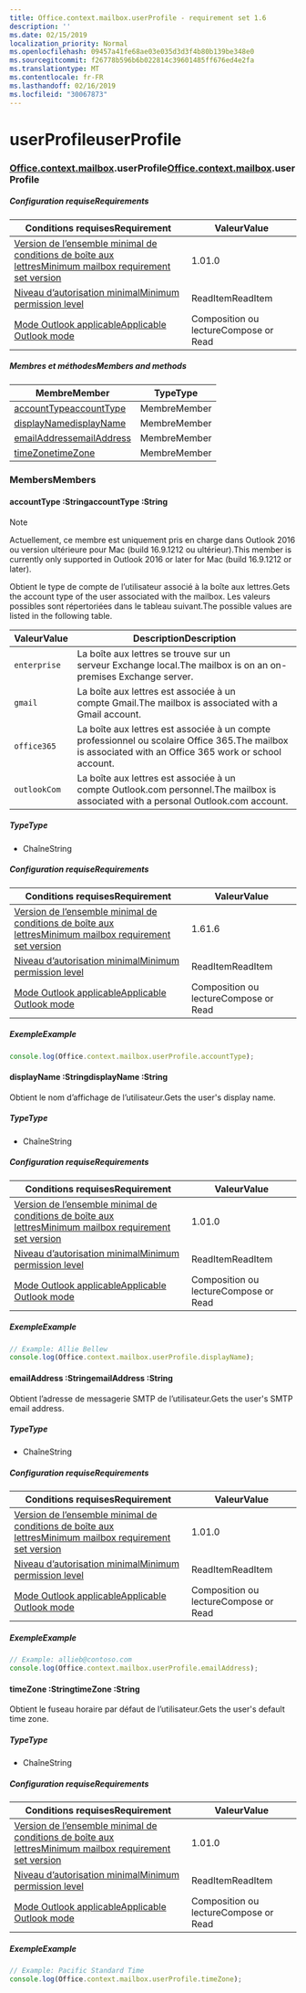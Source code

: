 ```yaml
---
title: Office.context.mailbox.userProfile - requirement set 1.6
description: ''
ms.date: 02/15/2019
localization_priority: Normal
ms.openlocfilehash: 09457a41fe68ae03e035d3d3f4b80b139be348e0
ms.sourcegitcommit: f26778b596b6b022814c39601485ff676ed4e2fa
ms.translationtype: MT
ms.contentlocale: fr-FR
ms.lasthandoff: 02/16/2019
ms.locfileid: "30067873"
---
```

# <a name="userprofile"></a><span data-ttu-id="79e08-102">userProfile</span><span class="sxs-lookup"><span data-stu-id="79e08-102">userProfile</span></span>

### <a name="officeofficemdcontextofficecontextmdmailboxofficecontextmailboxmduserprofile"></a><span data-ttu-id="79e08-103">[Office](Office.md)[.context](Office.context.md)[.mailbox](Office.context.mailbox.md).userProfile</span><span class="sxs-lookup"><span data-stu-id="79e08-103">[Office](Office.md)[.context](Office.context.md)[.mailbox](Office.context.mailbox.md).userProfile</span></span>

##### <a name="requirements"></a><span data-ttu-id="79e08-104">Configuration requise</span><span class="sxs-lookup"><span data-stu-id="79e08-104">Requirements</span></span>

|<span data-ttu-id="79e08-105">Conditions requises</span><span class="sxs-lookup"><span data-stu-id="79e08-105">Requirement</span></span>| <span data-ttu-id="79e08-106">Valeur</span><span class="sxs-lookup"><span data-stu-id="79e08-106">Value</span></span>|
|---|---|
|[<span data-ttu-id="79e08-107">Version de l’ensemble minimal de conditions de boîte aux lettres</span><span class="sxs-lookup"><span data-stu-id="79e08-107">Minimum mailbox requirement set version</span></span>](/office/dev/add-ins/reference/requirement-sets/outlook-api-requirement-sets)| <span data-ttu-id="79e08-108">1.0</span><span class="sxs-lookup"><span data-stu-id="79e08-108">1.0</span></span>|
|[<span data-ttu-id="79e08-109">Niveau d’autorisation minimal</span><span class="sxs-lookup"><span data-stu-id="79e08-109">Minimum permission level</span></span>](https://docs.microsoft.com/outlook/add-ins/understanding-outlook-add-in-permissions)| <span data-ttu-id="79e08-110">ReadItem</span><span class="sxs-lookup"><span data-stu-id="79e08-110">ReadItem</span></span>|
|[<span data-ttu-id="79e08-111">Mode Outlook applicable</span><span class="sxs-lookup"><span data-stu-id="79e08-111">Applicable Outlook mode</span></span>](https://docs.microsoft.com/outlook/add-ins/#extension-points)| <span data-ttu-id="79e08-112">Composition ou lecture</span><span class="sxs-lookup"><span data-stu-id="79e08-112">Compose or Read</span></span>|

##### <a name="members-and-methods"></a><span data-ttu-id="79e08-113">Membres et méthodes</span><span class="sxs-lookup"><span data-stu-id="79e08-113">Members and methods</span></span>

| <span data-ttu-id="79e08-114">Membre</span><span class="sxs-lookup"><span data-stu-id="79e08-114">Member</span></span> | <span data-ttu-id="79e08-115">Type</span><span class="sxs-lookup"><span data-stu-id="79e08-115">Type</span></span> |
|--------|------|
| [<span data-ttu-id="79e08-116">accountType</span><span class="sxs-lookup"><span data-stu-id="79e08-116">accountType</span></span>](#accounttype-string) | <span data-ttu-id="79e08-117">Membre</span><span class="sxs-lookup"><span data-stu-id="79e08-117">Member</span></span> |
| [<span data-ttu-id="79e08-118">displayName</span><span class="sxs-lookup"><span data-stu-id="79e08-118">displayName</span></span>](#displayname-string) | <span data-ttu-id="79e08-119">Membre</span><span class="sxs-lookup"><span data-stu-id="79e08-119">Member</span></span> |
| [<span data-ttu-id="79e08-120">emailAddress</span><span class="sxs-lookup"><span data-stu-id="79e08-120">emailAddress</span></span>](#emailaddress-string) | <span data-ttu-id="79e08-121">Membre</span><span class="sxs-lookup"><span data-stu-id="79e08-121">Member</span></span> |
| [<span data-ttu-id="79e08-122">timeZone</span><span class="sxs-lookup"><span data-stu-id="79e08-122">timeZone</span></span>](#timezone-string) | <span data-ttu-id="79e08-123">Membre</span><span class="sxs-lookup"><span data-stu-id="79e08-123">Member</span></span> |

### <a name="members"></a><span data-ttu-id="79e08-124">Members</span><span class="sxs-lookup"><span data-stu-id="79e08-124">Members</span></span>

####  <a name="accounttype-string"></a><span data-ttu-id="79e08-125">accountType :String</span><span class="sxs-lookup"><span data-stu-id="79e08-125">accountType :String</span></span>

> [!NOTE]
> <span data-ttu-id="79e08-126">Actuellement, ce membre est uniquement pris en charge dans Outlook 2016 ou version ultérieure pour Mac (build 16.9.1212 ou ultérieur).</span><span class="sxs-lookup"><span data-stu-id="79e08-126">This member is currently only supported in Outlook 2016 or later for Mac (build 16.9.1212 or later).</span></span>

<span data-ttu-id="79e08-127">Obtient le type de compte de l’utilisateur associé à la boîte aux lettres.</span><span class="sxs-lookup"><span data-stu-id="79e08-127">Gets the account type of the user associated with the mailbox.</span></span> <span data-ttu-id="79e08-128">Les valeurs possibles sont répertoriées dans le tableau suivant.</span><span class="sxs-lookup"><span data-stu-id="79e08-128">The possible values are listed in the following table.</span></span>

| <span data-ttu-id="79e08-129">Valeur</span><span class="sxs-lookup"><span data-stu-id="79e08-129">Value</span></span> | <span data-ttu-id="79e08-130">Description</span><span class="sxs-lookup"><span data-stu-id="79e08-130">Description</span></span> |
|-------|-------------|
| `enterprise` | <span data-ttu-id="79e08-131">La boîte aux lettres se trouve sur un serveur Exchange local.</span><span class="sxs-lookup"><span data-stu-id="79e08-131">The mailbox is on an on-premises Exchange server.</span></span> |
| `gmail` | <span data-ttu-id="79e08-132">La boîte aux lettres est associée à un compte Gmail.</span><span class="sxs-lookup"><span data-stu-id="79e08-132">The mailbox is associated with a Gmail account.</span></span> |
| `office365` | <span data-ttu-id="79e08-133">La boîte aux lettres est associée à un compte professionnel ou scolaire Office 365.</span><span class="sxs-lookup"><span data-stu-id="79e08-133">The mailbox is associated with an Office 365 work or school account.</span></span> |
| `outlookCom` | <span data-ttu-id="79e08-134">La boîte aux lettres est associée à un compte Outlook.com personnel.</span><span class="sxs-lookup"><span data-stu-id="79e08-134">The mailbox is associated with a personal Outlook.com account.</span></span> |

##### <a name="type"></a><span data-ttu-id="79e08-135">Type</span><span class="sxs-lookup"><span data-stu-id="79e08-135">Type</span></span>

*   <span data-ttu-id="79e08-136">Chaîne</span><span class="sxs-lookup"><span data-stu-id="79e08-136">String</span></span>

##### <a name="requirements"></a><span data-ttu-id="79e08-137">Configuration requise</span><span class="sxs-lookup"><span data-stu-id="79e08-137">Requirements</span></span>

|<span data-ttu-id="79e08-138">Conditions requises</span><span class="sxs-lookup"><span data-stu-id="79e08-138">Requirement</span></span>| <span data-ttu-id="79e08-139">Valeur</span><span class="sxs-lookup"><span data-stu-id="79e08-139">Value</span></span>|
|---|---|
|[<span data-ttu-id="79e08-140">Version de l’ensemble minimal de conditions de boîte aux lettres</span><span class="sxs-lookup"><span data-stu-id="79e08-140">Minimum mailbox requirement set version</span></span>](/office/dev/add-ins/reference/requirement-sets/outlook-api-requirement-sets)| <span data-ttu-id="79e08-141">1.6</span><span class="sxs-lookup"><span data-stu-id="79e08-141">1.6</span></span> |
|[<span data-ttu-id="79e08-142">Niveau d’autorisation minimal</span><span class="sxs-lookup"><span data-stu-id="79e08-142">Minimum permission level</span></span>](https://docs.microsoft.com/outlook/add-ins/understanding-outlook-add-in-permissions)| <span data-ttu-id="79e08-143">ReadItem</span><span class="sxs-lookup"><span data-stu-id="79e08-143">ReadItem</span></span>|
|[<span data-ttu-id="79e08-144">Mode Outlook applicable</span><span class="sxs-lookup"><span data-stu-id="79e08-144">Applicable Outlook mode</span></span>](https://docs.microsoft.com/outlook/add-ins/#extension-points)| <span data-ttu-id="79e08-145">Composition ou lecture</span><span class="sxs-lookup"><span data-stu-id="79e08-145">Compose or Read</span></span>|

##### <a name="example"></a><span data-ttu-id="79e08-146">Exemple</span><span class="sxs-lookup"><span data-stu-id="79e08-146">Example</span></span>

```javascript
console.log(Office.context.mailbox.userProfile.accountType);
```

####  <a name="displayname-string"></a><span data-ttu-id="79e08-147">displayName :String</span><span class="sxs-lookup"><span data-stu-id="79e08-147">displayName :String</span></span>

<span data-ttu-id="79e08-148">Obtient le nom d’affichage de l’utilisateur.</span><span class="sxs-lookup"><span data-stu-id="79e08-148">Gets the user's display name.</span></span>

##### <a name="type"></a><span data-ttu-id="79e08-149">Type</span><span class="sxs-lookup"><span data-stu-id="79e08-149">Type</span></span>

*   <span data-ttu-id="79e08-150">Chaîne</span><span class="sxs-lookup"><span data-stu-id="79e08-150">String</span></span>

##### <a name="requirements"></a><span data-ttu-id="79e08-151">Configuration requise</span><span class="sxs-lookup"><span data-stu-id="79e08-151">Requirements</span></span>

|<span data-ttu-id="79e08-152">Conditions requises</span><span class="sxs-lookup"><span data-stu-id="79e08-152">Requirement</span></span>| <span data-ttu-id="79e08-153">Valeur</span><span class="sxs-lookup"><span data-stu-id="79e08-153">Value</span></span>|
|---|---|
|[<span data-ttu-id="79e08-154">Version de l’ensemble minimal de conditions de boîte aux lettres</span><span class="sxs-lookup"><span data-stu-id="79e08-154">Minimum mailbox requirement set version</span></span>](/office/dev/add-ins/reference/requirement-sets/outlook-api-requirement-sets)| <span data-ttu-id="79e08-155">1.0</span><span class="sxs-lookup"><span data-stu-id="79e08-155">1.0</span></span>|
|[<span data-ttu-id="79e08-156">Niveau d’autorisation minimal</span><span class="sxs-lookup"><span data-stu-id="79e08-156">Minimum permission level</span></span>](https://docs.microsoft.com/outlook/add-ins/understanding-outlook-add-in-permissions)| <span data-ttu-id="79e08-157">ReadItem</span><span class="sxs-lookup"><span data-stu-id="79e08-157">ReadItem</span></span>|
|[<span data-ttu-id="79e08-158">Mode Outlook applicable</span><span class="sxs-lookup"><span data-stu-id="79e08-158">Applicable Outlook mode</span></span>](https://docs.microsoft.com/outlook/add-ins/#extension-points)| <span data-ttu-id="79e08-159">Composition ou lecture</span><span class="sxs-lookup"><span data-stu-id="79e08-159">Compose or Read</span></span>|

##### <a name="example"></a><span data-ttu-id="79e08-160">Exemple</span><span class="sxs-lookup"><span data-stu-id="79e08-160">Example</span></span>

```javascript
// Example: Allie Bellew
console.log(Office.context.mailbox.userProfile.displayName);
```

####  <a name="emailaddress-string"></a><span data-ttu-id="79e08-161">emailAddress :String</span><span class="sxs-lookup"><span data-stu-id="79e08-161">emailAddress :String</span></span>

<span data-ttu-id="79e08-162">Obtient l’adresse de messagerie SMTP de l’utilisateur.</span><span class="sxs-lookup"><span data-stu-id="79e08-162">Gets the user's SMTP email address.</span></span>

##### <a name="type"></a><span data-ttu-id="79e08-163">Type</span><span class="sxs-lookup"><span data-stu-id="79e08-163">Type</span></span>

*   <span data-ttu-id="79e08-164">Chaîne</span><span class="sxs-lookup"><span data-stu-id="79e08-164">String</span></span>

##### <a name="requirements"></a><span data-ttu-id="79e08-165">Configuration requise</span><span class="sxs-lookup"><span data-stu-id="79e08-165">Requirements</span></span>

|<span data-ttu-id="79e08-166">Conditions requises</span><span class="sxs-lookup"><span data-stu-id="79e08-166">Requirement</span></span>| <span data-ttu-id="79e08-167">Valeur</span><span class="sxs-lookup"><span data-stu-id="79e08-167">Value</span></span>|
|---|---|
|[<span data-ttu-id="79e08-168">Version de l’ensemble minimal de conditions de boîte aux lettres</span><span class="sxs-lookup"><span data-stu-id="79e08-168">Minimum mailbox requirement set version</span></span>](/office/dev/add-ins/reference/requirement-sets/outlook-api-requirement-sets)| <span data-ttu-id="79e08-169">1.0</span><span class="sxs-lookup"><span data-stu-id="79e08-169">1.0</span></span>|
|[<span data-ttu-id="79e08-170">Niveau d’autorisation minimal</span><span class="sxs-lookup"><span data-stu-id="79e08-170">Minimum permission level</span></span>](https://docs.microsoft.com/outlook/add-ins/understanding-outlook-add-in-permissions)| <span data-ttu-id="79e08-171">ReadItem</span><span class="sxs-lookup"><span data-stu-id="79e08-171">ReadItem</span></span>|
|[<span data-ttu-id="79e08-172">Mode Outlook applicable</span><span class="sxs-lookup"><span data-stu-id="79e08-172">Applicable Outlook mode</span></span>](https://docs.microsoft.com/outlook/add-ins/#extension-points)| <span data-ttu-id="79e08-173">Composition ou lecture</span><span class="sxs-lookup"><span data-stu-id="79e08-173">Compose or Read</span></span>|

##### <a name="example"></a><span data-ttu-id="79e08-174">Exemple</span><span class="sxs-lookup"><span data-stu-id="79e08-174">Example</span></span>

```javascript
// Example: allieb@contoso.com
console.log(Office.context.mailbox.userProfile.emailAddress);
```

####  <a name="timezone-string"></a><span data-ttu-id="79e08-175">timeZone :String</span><span class="sxs-lookup"><span data-stu-id="79e08-175">timeZone :String</span></span>

<span data-ttu-id="79e08-176">Obtient le fuseau horaire par défaut de l’utilisateur.</span><span class="sxs-lookup"><span data-stu-id="79e08-176">Gets the user's default time zone.</span></span>

##### <a name="type"></a><span data-ttu-id="79e08-177">Type</span><span class="sxs-lookup"><span data-stu-id="79e08-177">Type</span></span>

*   <span data-ttu-id="79e08-178">Chaîne</span><span class="sxs-lookup"><span data-stu-id="79e08-178">String</span></span>

##### <a name="requirements"></a><span data-ttu-id="79e08-179">Configuration requise</span><span class="sxs-lookup"><span data-stu-id="79e08-179">Requirements</span></span>

|<span data-ttu-id="79e08-180">Conditions requises</span><span class="sxs-lookup"><span data-stu-id="79e08-180">Requirement</span></span>| <span data-ttu-id="79e08-181">Valeur</span><span class="sxs-lookup"><span data-stu-id="79e08-181">Value</span></span>|
|---|---|
|[<span data-ttu-id="79e08-182">Version de l’ensemble minimal de conditions de boîte aux lettres</span><span class="sxs-lookup"><span data-stu-id="79e08-182">Minimum mailbox requirement set version</span></span>](/office/dev/add-ins/reference/requirement-sets/outlook-api-requirement-sets)| <span data-ttu-id="79e08-183">1.0</span><span class="sxs-lookup"><span data-stu-id="79e08-183">1.0</span></span>|
|[<span data-ttu-id="79e08-184">Niveau d’autorisation minimal</span><span class="sxs-lookup"><span data-stu-id="79e08-184">Minimum permission level</span></span>](https://docs.microsoft.com/outlook/add-ins/understanding-outlook-add-in-permissions)| <span data-ttu-id="79e08-185">ReadItem</span><span class="sxs-lookup"><span data-stu-id="79e08-185">ReadItem</span></span>|
|[<span data-ttu-id="79e08-186">Mode Outlook applicable</span><span class="sxs-lookup"><span data-stu-id="79e08-186">Applicable Outlook mode</span></span>](https://docs.microsoft.com/outlook/add-ins/#extension-points)| <span data-ttu-id="79e08-187">Composition ou lecture</span><span class="sxs-lookup"><span data-stu-id="79e08-187">Compose or Read</span></span>|

##### <a name="example"></a><span data-ttu-id="79e08-188">Exemple</span><span class="sxs-lookup"><span data-stu-id="79e08-188">Example</span></span>

```javascript
// Example: Pacific Standard Time
console.log(Office.context.mailbox.userProfile.timeZone);
```
